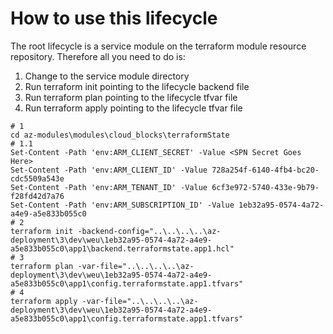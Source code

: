 # How to use this lifecycle

The root lifecycle is a service module on the terraform module resource repository. Therefore all you need to do is:

1. Change to the service module directory
2. Run terraform init pointing to the lifecycle backend file
3. Run terraform plan pointing to the lifecycle tfvar file
4. Run terraform apply pointing to the lifecycle tfvar file

```pwsh
# 1
cd az-modules\modules\cloud_blocks\terraformState
# 1.1
Set-Content -Path 'env:ARM_CLIENT_SECRET' -Value <SPN Secret Goes Here>
Set-Content -Path 'env:ARM_CLIENT_ID' -Value 728a254f-6140-4fb4-bc20-cdc5509a543e
Set-Content -Path 'env:ARM_TENANT_ID' -Value 6cf3e972-5740-433e-9b79-f28fd42d7a76
Set-Content -Path 'env:ARM_SUBSCRIPTION_ID' -Value 1eb32a95-0574-4a72-a4e9-a5e833b055c0
# 2
terraform init -backend-config="..\..\..\..\az-deployment\3\dev\weu\1eb32a95-0574-4a72-a4e9-a5e833b055c0\app1\backend.terraformstate.app1.hcl"
# 3
terraform plan -var-file="..\..\..\..\az-deployment\3\dev\weu\1eb32a95-0574-4a72-a4e9-a5e833b055c0\app1\config.terraformstate.app1.tfvars"
# 4
terraform apply -var-file="..\..\..\..\az-deployment\3\dev\weu\1eb32a95-0574-4a72-a4e9-a5e833b055c0\app1\config.terraformstate.app1.tfvars"
```